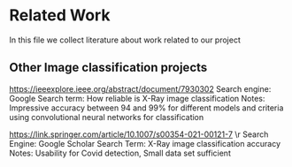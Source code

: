# Related Work
In this file we collect literature about work related to our project

## Other Image classification projects
https://ieeexplore.ieee.org/abstract/document/7930302
Search engine: Google
Search term: How reliable is X-Ray image classification
Notes: Impressive accuracy between 94 and 99% for different models and criteria using convolutional neural networks for classification

https://link.springer.com/article/10.1007/s00354-021-00121-7 \r
Search Engine: Google Scholar
Search Term: X-Ray image classification accuracy
Notes: Usability for Covid detection, Small data set sufficient
